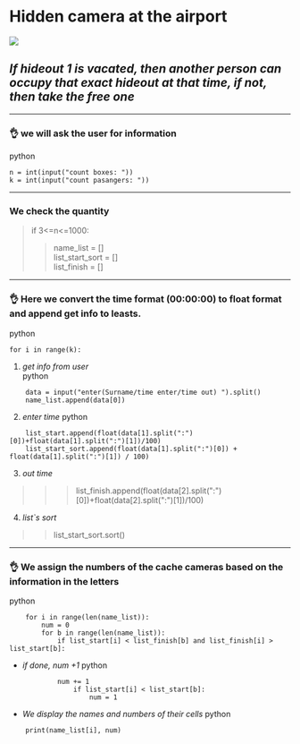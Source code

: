 # **Hidden camera at the airport**
![](https://www.skladovka.ua/wp-content/uploads/2018/06/Kamera-hraneniya-Kiev.jpg)
## ***If hideout 1 is vacated, then another person can occupy that exact hideout at that time, if not, then take the free one***
___
### :ok_hand: we will ask the user for information
python
```
n = int(input("count boxes: "))
k = int(input("count pasangers: "))
```
___
### We check the quantity
>if 3<=n<=1000:
>>name_list = []   
>>list_start_sort = []   
>>list_finish = []
___
### :ok_hand: Here we convert the time format (00:00:00) to float format and append get info to leasts.
python
```
for i in range(k):
``` 
1. *get info from user*   
python
```
    data = input("enter(Surname/time enter/time out) ").split()
    name_list.append(data[0])
```
2. *enter time*
python
```
    list_start.append(float(data[1].split(":") [0])+float(data[1].split(":")[1])/100)
    list_start_sort.append(float(data[1].split(":")[0]) + float(data[1].split(":")[1]) / 100)
```

3. *out time*
>>>list_finish.append(float(data[2].split(":")[0])+float(data[2].split(":")[1])/100)
4. *list`s sort*
>> list_start_sort.sort() 
___
### :ok_hand: We assign the numbers of the cache cameras based on the information in the letters
python
```
    for i in range(len(name_list)):
        num = 0
        for b in range(len(name_list)):
            if list_start[i] < list_finish[b] and list_finish[i] > list_start[b]:
```
- *if done, num +1*
python
````
            num += 1              
                if list_start[i] < list_start[b]:
                    num = 1
````
- *We display the names and numbers of their cells*
python
```
    print(name_list[i], num)
```
![]()